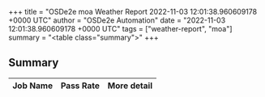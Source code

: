 +++
title = "OSDe2e moa Weather Report 2022-11-03 12:01:38.960609178 +0000 UTC"
author = "OSDe2e Automation"
date = "2022-11-03 12:01:38.960609178 +0000 UTC"
tags = ["weather-report", "moa"]
summary = "<table class=\"summary\"></table>"
+++
## Summary

| Job Name | Pass Rate | More detail |
|----------|-----------|-------------|




